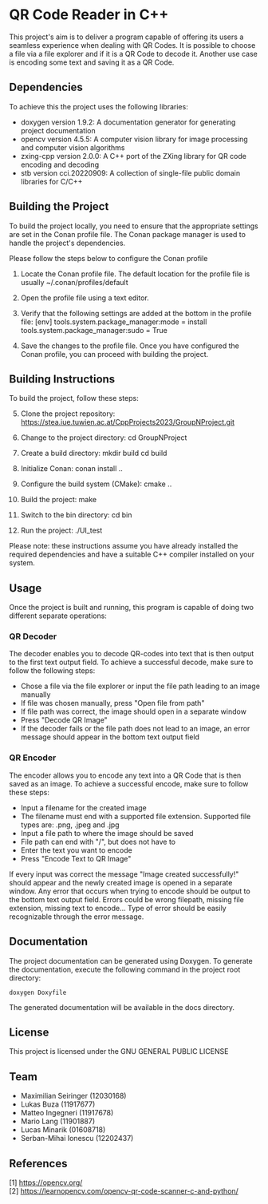<!-- Choose a meaningful title for your project -->
# QR Code Reader in C++

This project's aim is to deliver a program capable of offering its users a seamless experience when dealing with QR Codes. It is possible to choose a file via a file explorer and if it is a QR Code to decode it. Another use case is encoding some text and saving it as a QR Code. 

## Dependencies

To achieve this the project uses the following libraries:

+ doxygen version 1.9.2: A documentation generator for generating project documentation <br>
+ opencv version 4.5.5: A computer vision library for image processing and computer vision algorithms <br>
+ zxing-cpp version 2.0.0: A C++ port of the ZXing library for QR code encoding and decoding <br>
+ stb version cci.20220909: A collection of single-file public domain libraries for C/C++ <br>

## Building the Project

To build the project locally, you need to ensure that the appropriate settings are set in the Conan profile file. The Conan package manager is used to handle the project's dependencies.

Please follow the steps below to configure the Conan profile
1. Locate the Conan profile file. The default location for the profile file is usually
    ~/.conan/profiles/default
2. Open the profile file using a text editor.
3. Verify that the following settings are added at the bottom in the profile file:
    [env]
    tools.system.package_manager:mode = install
    tools.system.package_manager:sudo = True

4. Save the changes to the profile file.
Once you have configured the Conan profile, you can proceed with building the project.

## Building Instructions

To build the project, follow these steps:

5. Clone the project repository:
    https://stea.iue.tuwien.ac.at/CppProjects2023/GroupNProject.git

6. Change to the project directory:
    cd GroupNProject

7. Create a build directory:
    mkdir build
    cd build

8. Initialize Conan:
    conan install ..

9. Configure the build system (CMake):
    cmake ..

10. Build the project:
    make

11. Switch to the bin directory:
    cd bin

12. Run the project:
    ./UI_test

Please note: these instructions assume you have already installed the required dependencies and have a suitable C++ compiler installed on your system.

## Usage
Once the project is built and running, this program is capable of doing two different separate operations:

### QR Decoder 
The decoder enables you to decode QR-codes into text that is then output to the first text output field. 
To achieve a successful decode, make sure to follow the following steps:

+ Chose a file via the file explorer or input the file path leading to an image manually <br>
+ If file was chosen manually, press "Open file from path" <br>
+ If file path was correct, the image should open in a separate window <br>
+ Press "Decode QR Image" <br>
+ If the decoder fails or the file path does not lead to an image, an error message should appear in the bottom text output field <br>

### QR Encoder
The encoder allows you to encode any text into a QR Code that is then saved as an image. 
To achieve a successful encode, make sure to follow these steps:

+ Input a filename for the created image <br>
+ The filename must end with a supported file extension. Supported file types are: .png, .jpeg and .jpg <br>
+ Input a file path to where the image should be saved <br>
+ File path can end with "/", but does not have to <br>
+ Enter the text you want to encode <br>
+ Press "Encode Text to QR Image" <br>

If every input was correct the message "Image created successfully!" should appear and the newly created image is opened in a separate window. 
Any error that occurs when trying to encode should be output to the bottom text output field. Errors could be wrong filepath, missing file extension, missing text to encode… Type of error should be easily recognizable through the error message.

## Documentation

The project documentation can be generated using Doxygen. To generate the documentation, execute the following command in the project root directory:

    doxygen Doxyfile

The generated documentation will be available in the docs directory.

## License
This project is licensed under the GNU GENERAL PUBLIC LICENSE

## Team
<!-- A list of team mebers including student ID and their tasks.
NOTE: "Testing" is not a valid task: EVERY memeber should immediately write tests for the components they implemented. However, there should be one person tying all tests together and creating some end-to-end tests. -->
- Maximilian Seiringer (12030168)
- Lukas Buza (11917677)
- Matteo Ingegneri (11917678)
- Mario Lang (11901887)
- Lucas Minarik (01608718)
- Serban-Mihai Ionescu  (12202437)


## References
[1] https://opencv.org/<br>
[2] https://learnopencv.com/opencv-qr-code-scanner-c-and-python/<br>
